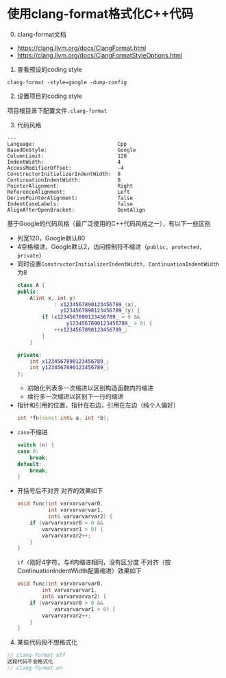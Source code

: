 # 使用clang-format格式化C++代码

0. clang-format文档

- <https://clang.llvm.org/docs/ClangFormat.html>
- <https://clang.llvm.org/docs/ClangFormatStyleOptions.html>

1. 查看预设的coding style

```
clang-format -style=google -dump-config
```

2. 设置项目的coding style

项目根目录下配置文件`.clang-format`

3. 代码风格

```
---
Language:                           Cpp
BasedOnStyle:                       Google
ColumnLimit:                        120
IndentWidth:                        4
AccessModifierOffset:               -4
ConstructorInitializerIndentWidth:  8
ContinuationIndentWidth:            8
PointerAlignment:                   Right
ReferenceAlignment:                 Left
DerivePointerAlignment:             false
IndentCaseLabels:                   false
AlignAfterOpenBracket:              DontAlign
```

基于Google的代码风格（最广泛使用的C++代码风格之一），有以下一些区别

- 列宽120，Google默认80
- 4空格缩进，Google默认2，访问控制符不缩进（`public, protected, private`）
- 同时设置`ConstructorInitializerIndentWidth, ContinuationIndentWidth`为8
   ```cpp
   class A {
   public:
       A(int x, int y)
               : x1234567890123456789_(x),
                 y1234567890123456789_(y) {
           if (x1234567890123456789_ > 0 &&
                   y1234567890123456789_ > 0) {
               ++x1234567890123456789_;
           }
       }

   private:
       int x1234567890123456789_;
       int y1234567890123456789_;
   };
   ```
  - 初始化列表多一次缩进以区别构造函数内的缩进
  - 续行多一次缩进以区别下一行的缩进
- 指针和引用的位置，指针在右边，引用在左边（纯个人偏好）
  ```cpp
  int *fn(const int& a, int *b);
  ```
- `case`不缩进
  ```cpp
  switch (n) {
  case 0:
      break;
  default:
      break;
  }
  ```
- 开括号后不对齐
  对齐的效果如下
  ```cpp
  void func(int varvarvarvar0,
            int varvarvarvar1,
            int& varvarvarvar2) {
      if (varvarvarvar0 > 0 &&
          varvarvarvar1 > 0) {
          varvarvarvar2++;
      }
  }
  ```
  `if (`刚好4字符，与if内缩进相同，没有区分度
  不对齐（按ContinuationIndentWidth配置缩进）效果如下
  ```cpp
  void func(int varvarvarvar0,
          int varvarvarvar1,
          int& varvarvarvar2) {
      if (varvarvarvar0 > 0 &&
              varvarvarvar1 > 0) {
          varvarvarvar2++;
      }
  }
  ```

4. 某些代码段不想格式化

```cpp
// clang-format off
这段代码不会格式化
// clang-format on
```
